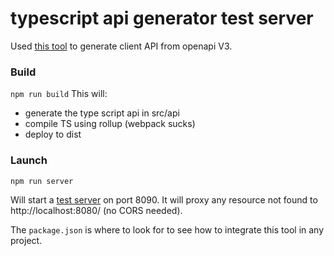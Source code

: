 # typescript api generator test server

Used [this tool](https://github.com/acacode/swagger-typescript-api) to generate client API from openapi V3.   

### Build
`npm run build`
This will:
* generate the type script api in src/api
* compile TS using rollup (webpack sucks) 
* deploy to dist

### Launch
`npm run server`

Will start a [test server](http://localhost:8090/) on port 8090. It will proxy any resource not found to http://localhost:8080/ (no CORS needed).   


The `package.json` is where to look for to see how to integrate this tool in any project.